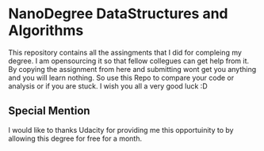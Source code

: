 # NanoDegree DataStructures and Algorithms
This repository contains all the assingments that I did for compleing my degree. I am opensourcing it so that fellow collegues can get help from it. By copying the assignment from here and submitting wont get you anything and you will learn nothing. So use this Repo to compare your code or analysis or if you are stuck. I wish you all a very good luck :D

## Special Mention
I would like to thanks Udacity for providing me this opportuinity to by allowing this degree for free for a month.
